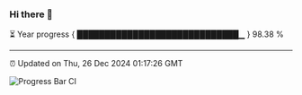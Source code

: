 ### Hi there 👋

⏳ Year progress { █████████████████████████████▁ } 98.38 %

---

⏰ Updated on Thu, 26 Dec 2024 01:17:26 GMT

![Progress Bar CI](https://github.com/liununu/liununu/workflows/Progress%20Bar%20CI/badge.svg)
